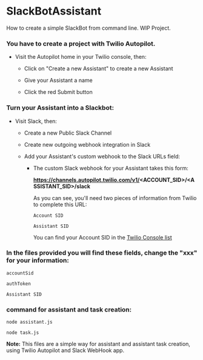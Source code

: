 # SlackBotAssistant
How to create a simple SlackBot from command line. WIP Project.


### You have to create a project with Twilio Autopilot.

- Visit the Autopilot home in your Twilio console, then:

  - Click on "Create a new Assistant" to create a new Assistant
  
  - Give your Assistant a name
  
  - Click the red Submit button
  

### Turn your Assistant into a Slackbot:

- Visit Slack, then:

  - Create a new Public Slack Channel
  
  - Create new outgoing webhook integration in Slack
  
  - Add your Assistant's custom webhook to the Slack URLs field:
  
    - The custom Slack webhook for your Assistant takes this form:

      **https://channels.autopilot.twilio.com/v1/<ACCOUNT_SID>/<ASSISTANT_SID>/slack**

      As you can see, you'll need two pieces of information from Twilio to complete this URL:

      ``` Account SID ```
      
      ``` Assistant SID ```
      
      You can find your Account SID in the [Twilio Console list](https://www.twilio.com/console/autopilot/list)



### In the files provided you will find these fields, change the "xxx" for your information:

  ``` accountSid ```
  
  ``` authToken ```
  
  ``` Assistant SID ```
  
  
  ### command for assistant and task creation:
  
  
   ``` node assistant.js ```
    
    
   ``` node task.js  ```
  
  **Note:**  This files are a simple way for assistant and assistant task creation, using Twilio Autopilot and Slack WebHook app.
